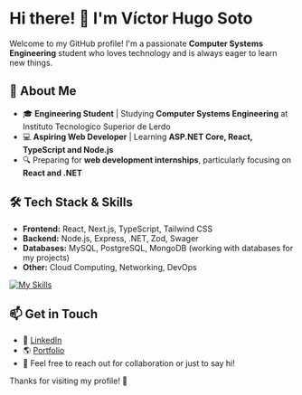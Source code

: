 # Hi there! 👋 I'm Víctor Hugo Soto

Welcome to my GitHub profile! I'm a passionate **Computer Systems Engineering** student who loves technology and is always eager to learn new things.

## 🚀 About Me
- 🎓 **Engineering Student** | Studying **Computer Systems Engineering** at Instituto Tecnologico Superior de Lerdo
- 💻 **Aspiring Web Developer** | Learning **ASP.NET Core, React, TypeScript and Node.js**
- 🔍 Preparing for **web development internships**, particularly focusing on **React and .NET**

## 🛠 Tech Stack & Skills
- **Frontend:** React, Next.js, TypeScript, Tailwind CSS
- **Backend:** Node.js, Express, .NET, Zod, Swager
- **Databases:** MySQL, PostgreSQL, MongoDB (working with databases for my projects)
- **Other:** Cloud Computing, Networking, DevOps

[![My Skills](https://skillicons.dev/icons?i=react,ts,nextjs,vite,tailwind,nodejs,express)](https://skillicons.dev)

## 📫 Get in Touch
- 💼 [LinkedIn](https://linkedin.com/in/víctor-hugo-soto-gándara-357a752a4)
- 🌎 [Portfolio](https://portafolio-web-vhsg.vercel.app/) 
- 📩 Feel free to reach out for collaboration or just to say hi!

Thanks for visiting my profile! 🚀

